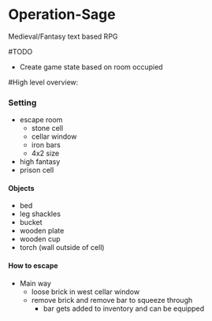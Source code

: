  # Operation-Sage
Medieval/Fantasy text based RPG

#TODO
* Create game state based on room occupied

#High level overview:

### **Setting**

* escape room 
  * stone cell
  * cellar window
  * iron bars
  * 4x2 size
* high fantasy
* prison cell

#### **Objects**

* bed
* leg shackles
* bucket
* wooden plate
* wooden cup
* torch (wall outside of cell)

#### **How to escape**

* Main way
  * loose brick in west cellar window
  * remove brick and remove bar to squeeze through
    * bar gets added to inventory and can be equipped

